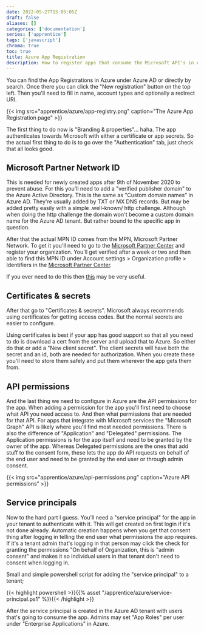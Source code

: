 ```yaml
---
date: 2022-05-27T15:05:05Z
draft: false
aliases: []
categories: ['documentation']
series: ['apprentice']
tags: ['javascript']
chroma: true
toc: true
title: Azure App Registration
description: How to register apps that consume the Microsoft API's in Azure
---
```


You can find the App Registrations in Azure under Azure AD or directly by search.
Once there you can click the "New registration" button on the top left.
Then you'll need to fill in name, account types and optionally a redirect URI.

{{< img src="apprentice/azure/app-registry.png" caption="The Azure App Registration page" >}}

The first thing to do now is "Branding & properties"... haha.
The app authenticates towards Microsoft with either a certificate or app secrets.
So the actual first thing to do is to go over the "Authentication" tab, just check that all looks good.

## Microsoft Partner Network ID
This is needed for newly created apps after 9th of November 2020 to prevent abuse.
For this you'll need to add a "verified publisher domain" to the Azure Active Directory.
This is the same as "Custom domain names" in Azure AD.
They're usually added by TXT or MX DNS records.
But may be added pretty easily with a simple .well-known/ http challenge.
Although when doing the http challenge the domain won't become a custom domain name for the Azure AD tenant.
But rather bound to the specific app in question.

After that the actual MPN ID comes from the MPN, Microsoft Partner Network.
To get it you'll need to go to the [Microsoft Partner Center](https://partner.microsoft.com/) and register your organization.
You'll get verified after a week or two and then able to find this MPN ID under Account settings > Organization profile > Identifiers in the [Microsoft Partner Center](https://partner.microsoft.com/).

If you ever need to do this then [this](https://docs.microsoft.com/en-us/azure/active-directory/develop/troubleshoot-publisher-verification) may be very useful.

## Certificates & secrets
After that go to "Certificates & secrets".
Microsoft always recommends using certificates for getting access codes.
But the normal secrets are easier to configure.

Using certificates is best if your app has good support so that all you need to do is download a cert from the server and upload that to Azure.
So either do that or add a "New client secret".
The client secrets will have both the secret and an id, both are needed for authorization.
When you create these you'll need to store them safely and put them wherever the app gets them from.

## API permissions
And the last thing we need to configure in Azure are the API permissions for the app.
When adding a permission for the app you'll first need to choose what API you need access to.
And then what permissions that are needed for that API.
For apps that integrate with Microsoft services the "Microsoft Graph" API is likely where you'll find most needed permissions.
There is also the difference of "Application" and "Delegated" permissions.
The Application permissions is for the app itself and need to be granted by the owner of the app.
Whereas Delegated permissions are the ones that add stuff to the consent form, these lets the app do API requests on behalf of the end user and need to be granted by the end user or through admin consent.

{{< img src="apprentice/azure/api-permissions.png" caption="Azure API permissions" >}}

## Service principals
Now to the hard part I guess.
You'll need a "service principal" for the app in your tenant to authenticate with it.
This will get created on first login if it's not done already.
Automatic creation happens when you get that consent thing after logging in telling the end user what permissions the app requires.
If it's a tenant admin that's logging in that person may click the check for granting the permissions "On behalf of Organization, this is "admin consent" and makes it so individual users in that tenant don't need to consent when logging in.

Small and simple powershell script for adding the "service principal" to a tenant;

{{< highlight powershell >}}{{% asset "/apprentice/azure/service-principal.ps1" %}}{{< /highlight >}}

After the service principal is created in the Azure AD tenant with users that's going to consume the app.
Admins may set "App Roles" per user under "Enterprise Applications" in Azure.
